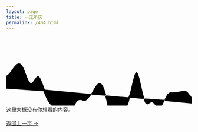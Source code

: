 ```yaml
---
layout: page
title: 一无所获
permalink: /404.html
---
```


<svg width="808" height="300"><g transform="translate(-100,20)"><defs><clipPath id="clip"><rect width="1008" height="260"></rect></clipPath></defs><g clip-path="url(#clip)"><path class="line" d="M0,103.54039314139753L3.428571428571428,107.79576582179087C6.857142857142856,112.05113850218419,13.714285714285712,120.56188386297086,20.57142857142857,110.86831621153283C27.428571428571423,101.1747485600948,34.28571428571428,73.27686789643208,41.14285714285714,63.78213972606402C47.99999999999999,54.28741155569594,54.85714285714285,63.19583587862252,61.71428571428571,67.19966983534644C68.57142857142856,71.20350379207036,75.42857142857142,70.30274738259165,82.28571428571428,74.8854502667435C89.14285714285714,79.46815315089535,96,89.53431532867779,102.85714285714285,94.07568936467266C109.71428571428571,98.61706340066755,116.57142857142856,97.63364929487489,123.42857142857142,92.8596567580302C130.28571428571428,88.08566422118551,137.14285714285714,79.52109325328881,144,73.8617904320912C150.85714285714283,68.2024876108936,157.7142857142857,65.44845293639507,164.57142857142856,74.71866986178584C171.4285714285714,83.98888678717661,178.28571428571428,105.28335531245668,185.1428571428571,108.50757441937527C192,111.73179352629386,198.85714285714283,96.88576321485098,205.71428571428572,101.22221048894447C212.57142857142856,105.55865776303797,219.4285714285714,129.07758262266782,226.28571428571425,144.38960431279014C233.1428571428571,159.70162600291243,239.99999999999997,166.8067445235272,246.85714285714283,171.64513465656245C253.7142857142857,176.48352478959765,260.57142857142856,179.05518653505334,267.42857142857144,186.7495153725106C274.2857142857143,194.44384420996786,281.1428571428571,207.26084013942668,288,198.46068568002678C294.85714285714283,189.66053122062692,301.71428571428567,159.24322637236838,308.57142857142856,150.29481232196187C315.4285714285714,141.3463982715554,322.2857142857142,153.86687501900096,329.1428571428571,155.44329392082602C335.99999999999994,157.01971282265106,342.85714285714283,147.6520738788556,349.7142857142857,135.76958128058556C356.57142857142856,123.88708868231555,363.4285714285714,109.48974242957101,370.2857142857142,107.14772762728475C377.1428571428571,104.8057128249985,384,114.51902947317055,390.85714285714283,141.92679346763725C397.71428571428567,169.33455746210393,404.57142857142856,214.4367688028653,411.42857142857144,216.7205364382212C418.2857142857143,219.00430407357706,425.1428571428571,178.46962800352753,432,163.57591170635024C438.85714285714283,148.68219540917298,445.71428571428567,159.42943888486798,452.57142857142856,140.7932427578122C459.4285714285714,122.1570466307564,466.2857142857143,74.13741090094982,473.14285714285717,77.44122687983491C480,80.74504285872003,486.85714285714283,135.37231054629683,493.7142857142857,154.7857352485815C500.57142857142856,174.19915995086615,507.42857142857144,158.39874166785864,514.2857142857143,158.9500624873363C521.1428571428571,159.50138330681398,528,176.4044432287768,534.8571428571429,174.63576462002948C541.7142857142857,172.86708601128217,548.5714285714284,152.42666887182472,555.4285714285713,142.2497962030607C562.2857142857142,132.07292353429668,569.1428571428571,132.1595953362261,576,131.53650324917936C582.8571428571429,130.9134111621326,589.7142857142857,129.58055518610973,596.5714285714286,128.39723664407666C603.4285714285713,127.21391810204355,610.2857142857142,126.18013699400025,617.1428571428571,140.42837816991116C624,154.67661934582208,630.8571428571429,184.20688280568723,637.7142857142857,182.95670652430894C644.5714285714286,181.70653024293063,651.4285714285713,149.67591422030893,658.2857142857142,125.40062360243637C665.142857142857,101.12533298456384,671.9999999999999,84.6053677714405,678.8571428571428,87.81756048418079C685.7142857142857,91.02975319692106,692.5714285714286,113.97410383552499,699.4285714285714,128.94144604779015C706.2857142857142,143.9087882600553,713.1428571428571,150.89912204598173,720,154.23592591316077C726.8571428571429,157.57272978033978,733.7142857142857,157.2560037287714,740.5714285714286,167.29968650232354C747.4285714285713,177.34336927587566,754.2857142857142,197.74746087454832,761.1428571428571,198.01579788092357C768,198.28413488729882,774.8571428571428,178.41671730137668,781.7142857142858,159.42072461518148C788.5714285714286,140.42473192898626,795.4285714285714,122.30016414251796,802.2857142857142,126.62082373800433C809.1428571428571,130.94148333349074,816,157.70737031093176,822.8571428571428,149.60483574253473C829.7142857142857,141.5023011741377,836.5714285714284,98.53134505990253,843.4285714285713,81.34567376220099C850.2857142857142,64.16000246449946,857.1428571428571,72.75961598333151,864,100.76916113209222C870.8571428571429,128.77870628085293,877.7142857142857,176.19818305954232,884.5714285714284,178.6184796082174C891.4285714285713,181.03877615689245,898.2857142857142,138.45989247555323,905.1428571428571,116.30461249989925C911.9999999999999,94.14933252424527,918.8571428571428,92.41765625427651,925.7142857142858,101.00400824234913C932.5714285714286,109.59036023042174,939.4285714285714,128.49474047653572,946.2857142857142,135.7249673777213C953.1428571428571,142.95519427890687,959.9999999999999,138.51126783516406,966.8571428571428,132.5347143314585C973.7142857142856,126.55816082775297,980.5714285714284,119.04898026408469,987.4285714285713,120.69496553318875C994.2857142857142,122.34095080229281,1001.1428571428571,133.1421019041692,1008,147.97876902430104C1014.8571428571429,162.81543614443288,1021.7142857142858,181.68761928282015,1025.1428571428573,191.1237108520138L1028.5714285714287,200.55980242120745" transform="translate(-18.76114260864258,0)"></path></g><rect x="756" y="0" width="252" height="260" style="fill: white;"></rect><g clip-path="url(#clip)"><path class="line" d="M0,113.50786056796096L3.428571428571428,111.85244849151681C6.857142857142856,110.19703641507267,13.714285714285712,106.88621226218439,20.57142857142857,93.88272146456677C27.428571428571423,80.87923066694916,34.28571428571428,58.18307322460222,41.14285714285714,52.408349582756955C47.99999999999999,46.6336259409117,54.85714285714285,57.78033609956812,61.71428571428571,56.65382500755942C68.57142857142856,55.527313915550735,75.42857142857142,42.127581572876935,82.28571428571428,45.06712220939389C89.14285714285714,48.00666284591084,96,67.28547646161853,102.85714285714285,77.73667471396234C109.71428571428571,88.18787296630614,116.57142857142856,89.81145585528607,123.42857142857142,84.21472297859056C130.28571428571428,78.61799010189503,137.14285714285714,65.8009414595241,144,58.754469456038095C150.85714285714283,51.70799745255211,157.7142857142857,50.432102087951066,164.57142857142856,63.50594558014469C171.4285714285714,76.57978907233831,178.28571428571428,104.00337142132662,185.1428571428571,106.60062871675241C192,109.1978860121782,198.85714285714283,86.96881825404151,205.71428571428572,88.23408752364695C212.57142857142856,89.49935679325237,219.4285714285714,114.25896309059993,226.28571428571425,130.97098980665234C233.1428571428571,147.68301652270475,239.99999999999997,156.34746365746201,246.85714285714283,162.75921129585564C253.7142857142857,169.17095893424926,260.57142857142856,173.33000707627926,267.42857142857144,183.04323278203967C274.2857142857143,192.75645848780005,281.1428571428571,208.02386175729083,288,202.50147285445507C294.85714285714283,196.97908395161926,301.71428571428567,170.6669028764569,308.57142857142856,159.87965567967456C315.4285714285714,149.0924084828922,322.2857142857142,153.83009516448982,329.1428571428571,153.49929219715278C335.99999999999994,153.1684892298157,342.85714285714283,147.76919661354395,349.7142857142857,138.56645083028795C356.57142857142856,129.363705047032,363.4285714285714,116.3575060967918,370.2857142857142,114.81214407680915C377.1428571428571,113.26678205682649,384,123.18225696710137,390.85714285714283,154.04115558088705C397.71428571428567,184.90005419467275,404.57142857142856,236.70237651196925,411.42857142857144,243.90043294799415C418.2857142857143,251.09848938401908,425.1428571428571,213.6922799387724,432,195.87125255815084C438.85714285714283,178.0502251775293,445.71428571428567,179.8143798615329,452.57142857142856,154.96594653837903C459.4285714285714,130.1175132152251,466.2857142857143,78.65649188491372,473.14285714285717,78.47906138112637C480,78.301630877339,486.85714285714283,129.40779120007565,493.7142857142857,147.17043180622198C500.57142857142856,164.9330724123683,507.42857142857144,149.3521933019243,514.2857142857143,151.89967080817678C521.1428571428571,154.44714831442923,528,175.12298243737814,534.8571428571429,173.78329363165358C541.7142857142857,172.44360482592904,548.5714285714284,149.088393091531,555.4285714285713,138.978105075925C562.2857142857142,128.86781706031894,569.1428571428571,132.00245276350495,576,135.0899622706524C582.8571428571429,138.17747177779984,589.7142857142857,141.21785508890872,596.5714285714286,139.5985079176634C603.4285714285713,137.97916074641807,610.2857142857142,131.7000830928185,617.1428571428571,138.488510767861C624,145.2769384429035,630.8571428571429,165.132871446588,637.7142857142857,159.7850005292184C644.5714285714286,154.43712961184883,651.4285714285713,123.88545477342507,658.2857142857142,108.00261600484941C665.142857142857,92.11977723627378,671.9999999999999,90.90577453754622,678.8571428571428,98.86166598993759C685.7142857142857,106.81755744232898,692.5714285714286,123.94334304583928,699.4285714285714,135.64939006468856C706.2857142857142,147.35543708353788,713.1428571428571,153.64174551772612,720,154.68847962354718C726.8571428571429,155.73521372936824,733.7142857142857,151.54237350682206,740.5714285714286,161.70646508749263C747.4285714285713,171.87055666816326,754.2857142857142,196.39158005205064,761.1428571428571,199.32774004642818C768,202.2639000408057,774.8571428571428,183.61519664567336,781.7142857142858,162.49955623920198C788.5714285714286,141.38391583273062,795.4285714285714,117.8013384149202,802.2857142857142,126.15088675473092C809.1428571428571,134.50043509454164,816,174.78210919197352,822.8571428571428,168.85239194885895C829.7142857142857,162.92267470574438,836.5714285714284,110.78156612208343,843.4285714285713,92.6125963211046C850.2857142857142,74.44362652012578,857.1428571428571,90.24679550182908,864,118.02866607217891C870.8571428571429,145.81053664252875,877.7142857142857,185.57110880152513,884.5714285714284,184.98647852140397C891.4285714285713,184.4018482412828,898.2857142857142,143.47201552204413,905.1428571428571,120.92089946429385C911.9999999999999,98.36978340654355,918.8571428571428,94.19738401028167,925.7142857142858,100.36649402034588C932.5714285714286,106.53560403041013,939.4285714285714,123.04622344680047,946.2857142857142,129.76702905752444C953.1428571428571,136.48783466824838,959.9999999999999,133.41882647330593,966.8571428571428,129.62009244484253C973.7142857142856,125.82135841637916,980.5714285714284,121.29289855439484,987.4285714285713,125.99098713897307C994.2857142857142,130.6890757235513,1001.1428571428571,144.61371275469207,1008,156.22155332112015C1014.8571428571429,167.82939388754824,1021.7142857142858,177.12043798926362,1025.1428571428573,181.7659600401213L1028.5714285714287,186.411482090979" style="stroke-opacity: 0.3;" transform="translate(-18.76114260864258,0)"></path></g></g></svg>
这里大概没有你想看的内容。<br /><br/>
<a class="error-link" href="{{ site.baseurl }}/">返回上一页 &rarr;</a>
